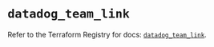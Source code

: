 # `datadog_team_link`

Refer to the Terraform Registry for docs: [`datadog_team_link`](https://registry.terraform.io/providers/datadog/datadog/3.44.1/docs/resources/team_link).
